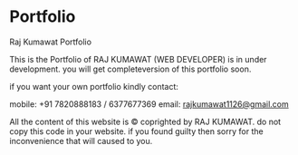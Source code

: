 # Portfolio
Raj Kumawat Portfolio

This is the Portfolio of RAJ KUMAWAT (WEB DEVELOPER) is in under development. you will get completeversion of this portfolio soon.

if you want your own portfolio kindly contact: 

mobile: +91 7820888183 / 6377677369
email: rajkumawat1126@gmail.com

All the content of this website is © coprighted by RAJ KUMAWAT. do not copy this code in your website. if you found guilty then sorry for the inconvenience that will caused to you.
